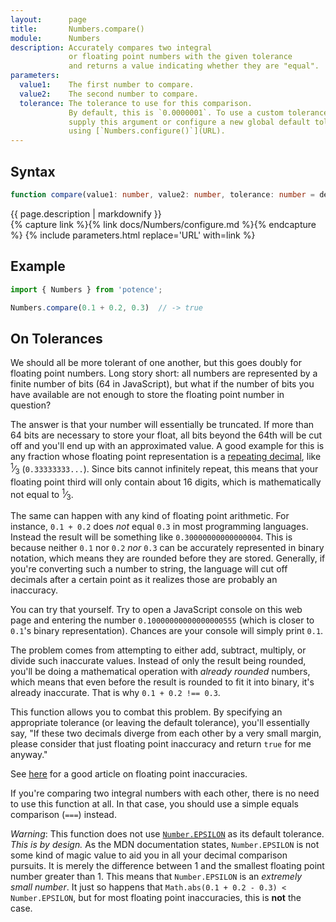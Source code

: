 ```yaml
---
layout:      page
title:       Numbers.compare()
module:      Numbers
description: Accurately compares two integral
             or floating point numbers with the given tolerance
             and returns a value indicating whether they are "equal".
parameters:
  value1:    The first number to compare.
  value2:    The second number to compare.
  tolerance: The tolerance to use for this comparison.
             By default, this is `0.0000001`. To use a custom tolerance, either
             supply this argument or configure a new global default tolerance
             using [`Numbers.configure()`](URL).
---
```

## Syntax

```ts
function compare(value1: number, value2: number, tolerance: number = defaultTolerance): boolean
```

<div class="description">{{ page.description | markdownify }}</div>
{% capture link %}{% link docs/Numbers/configure.md %}{% endcapture %}
{% include parameters.html replace='URL' with=link %}

## Example

```ts
import { Numbers } from 'potence';

Numbers.compare(0.1 + 0.2, 0.3)  // -> true
```

## On Tolerances

We should all be more tolerant of one another, but this goes doubly for floating
point numbers. Long story short: all numbers are represented by a finite number
of bits (64 in JavaScript), but what if the number of bits you have available
are not enough to store the floating point number in question?

The answer is that your number will essentially be truncated. If more than 64
bits are necessary to store your float, all bits beyond the 64th will be cut off
and you'll end up with an approximated value. A good example for this is any
fraction whose floating point representation is a [repeating
decimal](https://en.wikipedia.org/wiki/Repeating_decimal), like
<sup>1</sup>⁄<sub>3</sub> (`0.33333333...`). Since bits cannot infinitely
repeat, this means that your floating point third will only contain about 16
digits, which is mathematically not equal to <sup>1</sup>⁄<sub>3</sub>.

The same can happen with any kind of floating point arithmetic. For instance,
`0.1 + 0.2` does *not* equal `0.3` in most programming languages. Instead the
result will be something like `0.30000000000000004`. This is because neither `0.1`
nor `0.2` *nor* `0.3` can be accurately represented in binary notation, which means
they are rounded before they are stored. Generally, if you're converting such a
number to string, the language will cut off decimals after a certain point as it
realizes those are probably an inaccuracy.

You can try that yourself. Try to open a JavaScript console on this web page and
entering the number `0.10000000000000000555` (which is closer to `0.1`'s binary
representation). Chances are your console will simply print `0.1`.

The problem comes from attempting to either add, subtract, multiply, or divide
such inaccurate values. Instead of only the result being rounded, you'll be
doing a mathematical operation with *already rounded* numbers, which means that
even before the result is rounded to fit it into binary, it's already
inaccurate. That is why `0.1 + 0.2 !== 0.3`.

This function allows you to combat this problem. By specifying an appropriate
tolerance (or leaving the default tolerance), you'll essentially say, "If these
two decimals diverge from each other by a very small margin, please consider
that just floating point inaccuracy and return `true` for me anyway."

See
[here](https://indepth.dev/here-is-what-you-need-to-know-about-javascripts-number-type/)
for a good article on floating point inaccuracies.

If you're comparing two integral numbers with each other, there is no need to
use this function at all. In that case, you should use a simple equals
comparison (`===`) instead.

*Warning*: This function does not use
[`Number.EPSILON`](https://developer.mozilla.org/en-US/docs/Web/JavaScript/Reference/Global_Objects/Number/EPSILON)
as its default tolerance. *This is by design.*  As the MDN documentation states,
`Number.EPSILON` is not some kind of magic value to aid you in all your decimal
comparison pursuits. It is merely the difference between 1 and the smallest
floating point number greater than 1. This means that `Number.EPSILON` is an
*extremely small number*. It just so happens that `Math.abs(0.1 + 0.2 - 0.3) <
Number.EPSILON`, but for most floating point inaccuracies, this is **not** the
case.
